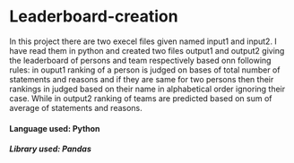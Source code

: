 # Leaderboard-creation
In this project there are two execel files given named input1 and input2.
I have read them in python and created two files output1 and output2 giving the leaderboard of persons and team respectively based onn following rules:
in ouput1 ranking of a person is judged on bases of total number of statements and reasons and if they are same for two persons then their rankings in judged based on their name in alphabetical order ignoring their case.
While in output2 ranking of teams are predicted based on sum of average of statements and reasons.

#### Language used: Python
##### Library used: Pandas
